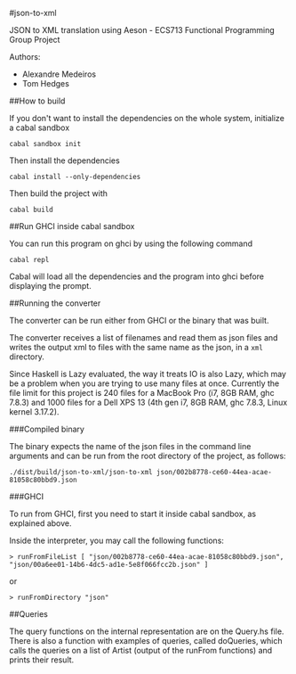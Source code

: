 #json-to-xml

JSON to XML translation using Aeson - ECS713 Functional Programming Group Project

Authors:
+ Alexandre Medeiros
+ Tom Hedges

##How to build

If you don't want to install the dependencies on the whole system, initialize a
cabal sandbox

    cabal sandbox init

Then install the dependencies

    cabal install --only-dependencies

Then build the project with

    cabal build

##Run GHCI inside cabal sandbox

You can run this program on ghci by using the following command

    cabal repl

Cabal will load all the dependencies and the program into ghci before displaying
the prompt.

##Running the converter

The converter can be run either from GHCI or the binary that was built.

The converter receives a list of filenames and read them as json files and
writes the output xml to files with the same name as the json, in a `xml`
directory.

Since Haskell is Lazy evaluated, the way it treats IO is also Lazy, which may be
a problem when you are trying to use many files at once. Currently the file
limit for this project is 240 files for a MacBook Pro (i7, 8GB RAM, ghc 7.8.3)
and 1000 files for a Dell XPS 13 (4th gen i7, 8GB RAM, ghc 7.8.3, Linux kernel
3.17.2).

###Compiled binary

The binary expects the name of the json files in the command line arguments and
can be run from the root directory of the project, as follows:

    ./dist/build/json-to-xml/json-to-xml json/002b8778-ce60-44ea-acae-81058c80bbd9.json

###GHCI

To run from GHCI, first you need to start it inside cabal sandbox, as explained
above.

Inside the interpreter, you may call the following functions:

    > runFromFileList [ "json/002b8778-ce60-44ea-acae-81058c80bbd9.json", "json/00a6ee01-14b6-4dc5-ad1e-5e8f066fcc2b.json" ]

or

    > runFromDirectory "json"

##Queries

The query functions on the internal representation are on the Query.hs file.
There is also a function with examples of queries, called doQueries, which calls
the queries on a list of Artist (output of the runFrom functions) and prints
their result.
